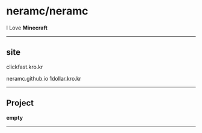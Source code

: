# neramc/neramc
I Love **Minecraft**
____________________
## site
clickfast.kro.kr

neramc.github.io
1dollar.kro.kr
____________________
## Project
**empty**
____________________


